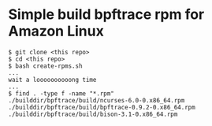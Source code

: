 # Simple build bpftrace rpm for Amazon Linux

```
$ git clone <this repo>
$ cd <this repo>
$ bash create-rpms.sh
...
wait a loooooooooong time
...
$ find . -type f -name "*.rpm"
./builddir/bpftrace/build/ncurses-6.0-0.x86_64.rpm
./builddir/bpftrace/build/bpftrace-0.9.2-0.x86_64.rpm
./builddir/bpftrace/build/bison-3.1-0.x86_64.rpm
```
